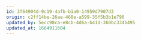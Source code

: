 ```yaml
---
id: 3f64904d-9c19-4afb-b1a0-14959d7907d3
origin: c2ff14be-26ae-468e-a599-35f5b3b1e790
updated_by: 5ecc98ca-e8cb-4d6a-b41d-360bc334b495
updated_at: 1664911604
---
```

